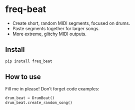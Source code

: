 freq-beat
================

<!-- WARNING: THIS FILE WAS AUTOGENERATED! DO NOT EDIT! -->

- Create short, random MIDI segments, focused on drums.
- Paste segments together for larger songs.
- More extreme, glitchy MIDI outputs.

## Install

``` sh
pip install freq_beat
```

## How to use

Fill me in please! Don’t forget code examples:

``` python
drum_beat = DrumBeat()
drum_beat.create_random_song()
```
